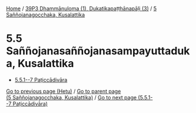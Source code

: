 
[Home](/) / [39P3 Dhammānuloma (1), Dukatikapaṭṭhānapāḷi (3)](...md) / [5 Saññojanagocchaka, Kusalattika](../39P3/5.md)

# 5.5 Saññojanasaññojanasampayuttaduka, Kusalattika

* [5.5.1--7 Paṭiccādivāra](5.5/5.5.1--7.md)

[Go to previous page (Hetu)](5.4/5.4.1--7/Paccayacatukka/Hetu.md) / [Go to parent page (5 Saññojanagocchaka, Kusalattika)](../39P3/5.md) / [Go to next page (5.5.1--7 Paṭiccādivāra)](5.5/5.5.1--7.md)


